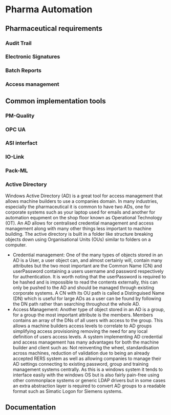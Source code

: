 # Pharma Automation

## Pharmaceutical requirements
### Audit Trail
### Electronic Signatures
### Batch Reports
### Access management

## Common implementation tools
### PM-Quality 
### OPC UA
### ASI interfact
### IO-Link
### Pack-ML
### Active Directory
Windows Active Directory (AD) is a great tool for access management that allows machine builders to use a companies domain. In many industries, especially the pharmaceutical it is common to have two ADs, one for corporate systems such as your laptop used for emails and another for automation equpment on the shop floor known as Operational Technology (OT). An AD allows for centralised credential management and access management along with many other things less important to machine building. The active directory is built in a folder like structure breaking objects down using Organisational Units (OUs) similar to folders on a computer. 
- Credential management: One of the many types of objects stored in an AD is a User, a user object can, and almost certainly will, contain many attributes but the two most important are the Common Name (CN) and userPassword containing a users username and password respectively for authentication. It is worth noting that the userPassword is required to be hashed and is impossible to read the contents externally, this can only be pushed to the AD and should be managed through existing corporate systems. A CN with its OU path is called a Distinguised Name (DN) which is useful for large ADs as a user can be found by following the DN path rather than searching throughout the whole AD.
- Access Management: Another type of object stored in an AD is a group, for a group the most important attribute is the members. Members contains an array of the DNs of all users with access to the group. This allows a machine builders access levels to correlate to AD groups simplifying access provisioning removing the need for any local definition of users access levels.
A system implementing AD credential and access management has many advantages for both the machine builder and client such as: Not reinventing the wheel, standardisation across machines, reduction of validation due to being an already accepted RERS system as well as allowing companies to manage their AD settings connecting to existing password, group and training management systems centrally.
As this is a windows system it tends to interface easily with the windows OS but is also fairly pain-free using other commonplace systems or generic LDAP drivers but in some cases an extra abstraction layer is required to convert AD groups to a readable format such as Simatic Logon for Siemens systems.

## Documentation